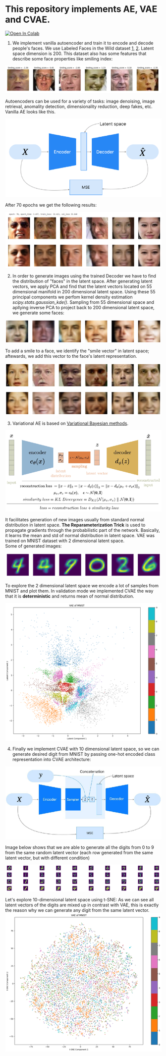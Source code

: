 # This repository implements AE, VAE and CVAE.
[![Open In Colab](https://colab.research.google.com/assets/colab-badge.svg)](http://colab.research.google.com/github/Viktor-Sok/DLS_Computer_Vision/blob/main/Autoencoders_AE_VAE_CVAE/notebooks/Autoencoders_VAE_CVAE.ipynb.ipynb)
1. We implement vanilla autoencoder and train it to encode and decode people's faces. We use Labeled Faces in the Wild dataset [1](https://vis-www.cs.umass.edu/lfw/), [2](https://www.cs.columbia.edu/CAVE/databases/pubfig/). Latent space dimension is 200. This dataset also has some features that describe some face properties like smiling index:
   
![](assets/dataset.jpg)

Autoencoders can be used for a variety of tasks: image denoising, image retrieval, anomality detection, dimensionality reduction, deep fakes, etc. Vanilla AE looks like this.

![](assets/ae.jpg)

After 70 epochs we get the following results:

![](assets/ae_rec.jpg)

2. In order to generate images using the trained Decoder we have to find the distribution of "faces" in the latent space. After generating latent vectors, we apply PCA and find that the latent vectors located on 55 dimensional manifold in 200 dimensional latent space. Using these 55 principal components we perfom kernel density estimation *scipy.stats.gaussian_kde()*.
Sampling from 55 dimensional space and apllying inverse PCA to project back to 200 dimensional latent space, we generate some faces:

![](assets/ae_res.jpg)

To add a smile to a face, we identify the "smile vector" in latent space; aftewards, we add this vector to the face's latent representation.

![](assets/add_smile.jpg)

3. Variational AE is based on [Variational Bayesian methods](https://en.wikipedia.org/wiki/Variational_Bayesian_methods).

![](assets/vae.jpg)

It facilitates generation of new images usually from standard normal distribution in latent space. **The Reparameterization Trick** is used to propagate gradients through the probabilistic part of the network. Basically, it learns the mean and std of normal distribution in latent space. VAE was trained on MNIST dataset with 2 dimensional latent space. <br>
Some of generated images:

![](assets/vae_gen.jpg)

To explore the 2 dimensional latent space we encode a lot of samples from MNIST and plot them. In validation mode we implemented CVAE the way that it is **deterministic** and returns mean of normal distribution.

![](assets/mnist_latent_vae.jpg)

4. Finally we implement CVAE with 10 dimensional latent space, so we can generate desired digit from MNIST by passing one-hot encoded class representation into CVAE architecture:

![](assets/cvae.png)

Image below shows that we are able to generate all the digits from 0 to 9 from the same random latent vector (each row generated from the same latent vector, but with different condition)

![](assets/res_cvae.jpg)

Let's explore 10-dimensional latent space using t-SNE:
As we can see all latent vectors of the digits are mixed up in contrast with VAE, this is exactly the reason why we can generate any digit from the same latent vector.
![](assets/tsne_cvae.jpg)


